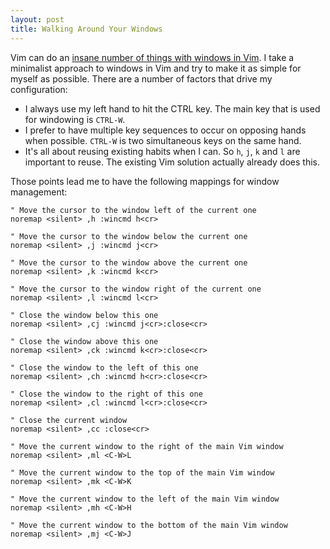 ```yaml
---
layout: post
title: Walking Around Your Windows
---
```

Vim can do an [insane number of things with windows in Vim](http://vimdoc.sourceforge.net/htmldoc/windows.html). I take a minimalist approach to windows in Vim and try to make it as simple for myself as possible. There are a number of factors that drive my configuration:

- I always use my left hand to hit the CTRL key. The main key that is used for windowing is `CTRL-W`.
- I prefer to have multiple key sequences to occur on opposing hands when possible. `CTRL-W` is two simultaneous keys on the same hand.
- It's all about reusing existing habits when I can. So `h`, `j`, `k` and `l` are important to reuse. The existing Vim solution actually already does this.

Those points lead me to have the following mappings for window management:

``` vim
" Move the cursor to the window left of the current one
noremap <silent> ,h :wincmd h<cr>

" Move the cursor to the window below the current one
noremap <silent> ,j :wincmd j<cr>

" Move the cursor to the window above the current one
noremap <silent> ,k :wincmd k<cr>

" Move the cursor to the window right of the current one
noremap <silent> ,l :wincmd l<cr>

" Close the window below this one
noremap <silent> ,cj :wincmd j<cr>:close<cr>

" Close the window above this one
noremap <silent> ,ck :wincmd k<cr>:close<cr>

" Close the window to the left of this one
noremap <silent> ,ch :wincmd h<cr>:close<cr>

" Close the window to the right of this one
noremap <silent> ,cl :wincmd l<cr>:close<cr>

" Close the current window
noremap <silent> ,cc :close<cr>

" Move the current window to the right of the main Vim window
noremap <silent> ,ml <C-W>L

" Move the current window to the top of the main Vim window
noremap <silent> ,mk <C-W>K

" Move the current window to the left of the main Vim window
noremap <silent> ,mh <C-W>H

" Move the current window to the bottom of the main Vim window
noremap <silent> ,mj <C-W>J
```
